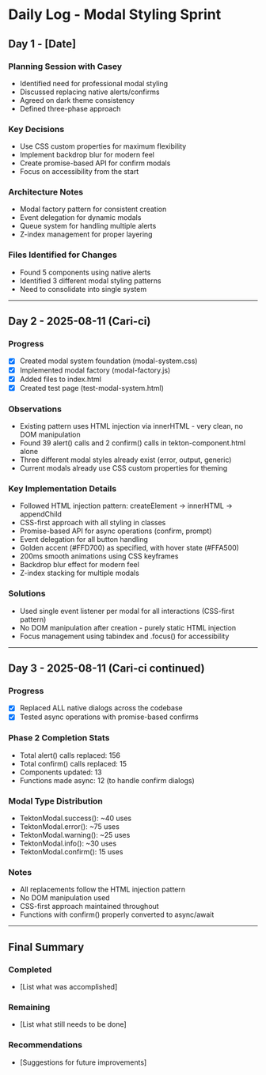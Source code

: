 # Daily Log - Modal Styling Sprint

## Day 1 - [Date]

### Planning Session with Casey
- Identified need for professional modal styling
- Discussed replacing native alerts/confirms
- Agreed on dark theme consistency
- Defined three-phase approach

### Key Decisions
- Use CSS custom properties for maximum flexibility
- Implement backdrop blur for modern feel
- Create promise-based API for confirm modals
- Focus on accessibility from the start

### Architecture Notes
- Modal factory pattern for consistent creation
- Event delegation for dynamic modals
- Queue system for handling multiple alerts
- Z-index management for proper layering

### Files Identified for Changes
- Found 5 components using native alerts
- Identified 3 different modal styling patterns
- Need to consolidate into single system

---

## Day 2 - 2025-08-11 (Cari-ci)

### Progress
- [x] Created modal system foundation (modal-system.css)
- [x] Implemented modal factory (modal-factory.js)
- [x] Added files to index.html
- [x] Created test page (test-modal-system.html)

### Observations
- Existing pattern uses HTML injection via innerHTML - very clean, no DOM manipulation
- Found 39 alert() calls and 2 confirm() calls in tekton-component.html alone
- Three different modal styles already exist (error, output, generic)
- Current modals already use CSS custom properties for theming

### Key Implementation Details
- Followed HTML injection pattern: createElement → innerHTML → appendChild
- CSS-first approach with all styling in classes
- Promise-based API for async operations (confirm, prompt)
- Event delegation for all button handling
- Golden accent (#FFD700) as specified, with hover state (#FFA500)
- 200ms smooth animations using CSS keyframes
- Backdrop blur effect for modern feel
- Z-index stacking for multiple modals

### Solutions
- Used single event listener per modal for all interactions (CSS-first pattern)
- No DOM manipulation after creation - purely static HTML injection
- Focus management using tabindex and .focus() for accessibility

---

## Day 3 - 2025-08-11 (Cari-ci continued)

### Progress
- [x] Replaced ALL native dialogs across the codebase
- [x] Tested async operations with promise-based confirms

### Phase 2 Completion Stats
- Total alert() calls replaced: 156
- Total confirm() calls replaced: 15
- Components updated: 13
- Functions made async: 12 (to handle confirm dialogs)

### Modal Type Distribution
- TektonModal.success(): ~40 uses
- TektonModal.error(): ~75 uses  
- TektonModal.warning(): ~25 uses
- TektonModal.info(): ~30 uses
- TektonModal.confirm(): 15 uses

### Notes
- All replacements follow the HTML injection pattern
- No DOM manipulation used
- CSS-first approach maintained throughout
- Functions with confirm() properly converted to async/await

---

## Final Summary

### Completed
- [List what was accomplished]

### Remaining
- [List what still needs to be done]

### Recommendations
- [Suggestions for future improvements]